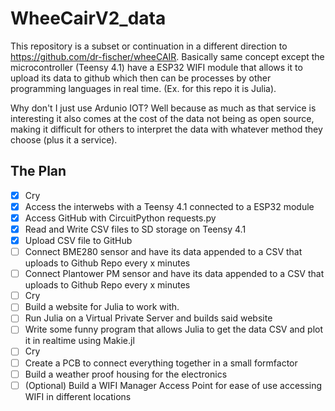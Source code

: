# WheeCairV2_data

This repository is a subset or continuation in a different direction to https://github.com/dr-fischer/wheeCAIR. Basically same concept except the microcontroller (Teensy 4.1) have a ESP32 WIFI module that allows it to upload its data to github which then can be processes by other programming languages in real time. (Ex. for this repo it is Julia).

Why don't I just use Ardunio IOT? Well because as much as that service is interesting it also comes at the cost of the data not being as open source, making it difficult for others to interpret the data with whatever method they choose (plus it a service).

## The Plan
- [x] Cry
- [x] Access the interwebs with a Teensy 4.1 connected to a ESP32 module
- [x] Access GitHub with CircuitPython requests.py
- [x] Read and Write CSV files to SD storage on Teensy 4.1
- [x] Upload CSV file to GitHub 
- [ ] Connect BME280 sensor and have its data appended to a CSV that uploads to Github Repo every x minutes
- [ ] Connect Plantower PM sensor and have its data appended to a CSV that uploads to Github Repo every x minutes
- [ ] Cry
- [ ] Build a website for Julia to work with.
- [ ] Run Julia on a Virtual Private Server and builds said website
- [ ] Write some funny program that allows Julia to get the data CSV and plot it in realtime using Makie.jl
- [ ] Cry
- [ ] Create a PCB to connect everything together in a small formfactor
- [ ] Build a weather proof housing for the electronics
- [ ] (Optional) Build a WIFI Manager Access Point for ease of use accessing WIFI in different locations
